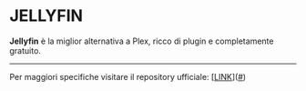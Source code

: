 # JELLYFIN
**Jellyfin** è la miglior alternativa a Plex, ricco di plugin e completamente gratuito.



---
Per maggiori specifiche visitare il repository ufficiale:
[[LINK](https://docs.linuxserver.io/images/docker-jellyfin)]([#](https://docs.linuxserver.io/images/docker-jellyfin))